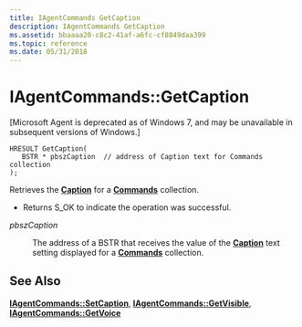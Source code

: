 ```yaml
---
title: IAgentCommands GetCaption
description: IAgentCommands GetCaption
ms.assetid: bbaaaa20-c8c2-41af-a6fc-cf8849daa399
ms.topic: reference
ms.date: 05/31/2018
---
```


# IAgentCommands::GetCaption

\[Microsoft Agent is deprecated as of Windows 7, and may be unavailable in subsequent versions of Windows.\]

``` syntax
HRESULT GetCaption(
   BSTR * pbszCaption  // address of Caption text for Commands collection
);
```

Retrieves the [**Caption**](caption-property.md) for a [**Commands**](/windows/desktop/lwef/the-commands-collection-object) collection.

-   Returns S\_OK to indicate the operation was successful.

<dl> <dt>

<span id="pbszCaption"></span><span id="pbszcaption"></span><span id="PBSZCAPTION"></span>*pbszCaption*
</dt> <dd>

The address of a BSTR that receives the value of the [**Caption**](caption-property.md) text setting displayed for a [**Commands**](/windows/desktop/lwef/the-commands-collection-object) collection.

</dd> </dl>

## See Also

[**IAgentCommands::SetCaption**](iagentcommands--setcaption.md), [**IAgentCommands::GetVisible**](iagentcommands--getvisible.md), [**IAgentCommands::GetVoice**](iagentcommands--getvoice.md)


 

 
